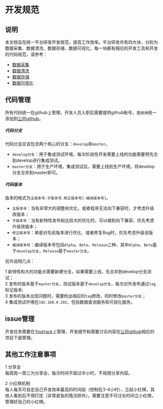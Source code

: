 
开发规范  
==============  

## 说明

本文档旨在统一平台研发开发规范，提高工作效率。平台研发共有四大块，分别为数据采集、数据清洗、数据存储、数据可视化，每一块都有相应的开发工具和开发的代码规范，请参考：

* [数据采集](#)  
* [数据清洗](#)  
* [数据存储](#)  
* [数据可视化](#)  

## 代码管理

所有代码统一在github上管理，开发人员入职后需要提供github帐号，由`姚驰`统一添加到[公司github](https://github.com/Datafruit)。  

##### 代码分支

代码分支应该包含两个核心的分支：`develop`和`master`。  

* `develop分支`：用于集成测试环境，每次阶段性开发需要上线的功能需要预先合到develop进行集成测试。  
* `master分支`：用于生产环境，集成测试后，需要上线到生产环境，将develop分支合并到master即可。  

##### 代码版本

版本的格式为`主版本号.子版本号.修正版本号[-编译版本号]`。  

* `主版本号`：当有非常大的调整和优化，或者程序无法向下兼容时，才考虑升级改版本；  
* `子版本号`：当有新特性发布和比较大的优化时，可以做到向下兼容，优先考虑升级改版本；  
* `修正版本号`：单是对先前版本进行优化、或者修复Bug时，优先考虑升级该版本；  
* `编译版本号`：编译版本号包括`Alpha`、`Beta`、`Release`三种，其中`Alpha`、`Beta`基于`develop分支`，`Release`基于`master分支`。  
 
另外说明几点：  

1 新特性和大的功能点需要新建分支，如果需要上线，先合并到develop分支测试；  
2 发布的版本基于`master分支`，测试版本基于`develop分支`，每次对外发布通过`tag`标记版本;  
3 发布的版本出现问题时，需要检出相应的`tag`修改，同时修改`master分支`；  
4 集成测试环境在`192.168.0.202`，包括数据查询服务和可视化服务。  

## issue管理  

开发任务需要在[Youtrack](http://ci1.sugo.net:8081/rest/agile)上管理，开发细节和需要讨论内容在[公司github](https://github.com/Datafruit)相应的项目下面管理。  

## 其他工作注意事项  

1 分享会  
每周周一周三为分享会，每次时间不超过半小时，不局限分享内容。  

2 小红棋机制  
每人每天可自定自己开发效率最高的时间段（控制在3-4小时），立起小红棋，其他人看到后不得打扰（非常紧急的情况除外）。需要注意不可过长时间立小红棋，管理好自己的小红棋。
